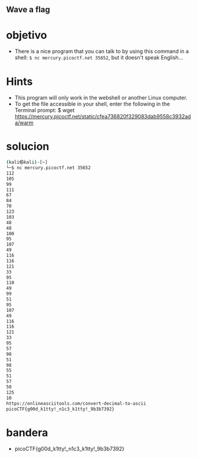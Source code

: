 ## Wave a flag

# objetivo
- There is a nice program that you can talk to by using this command in a shell: `$ nc mercury.picoctf.net 35652`, but it doesn't speak English...

# Hints
- This program will only work in the webshell or another Linux computer.
- To get the file accessible in your shell, enter the following in the Terminal prompt: $ wget https://mercury.picoctf.net/static/cfea736820f329083dab9558c3932ada/warm

# solucion
``` bash
(kali㉿kali)-[~]
└─$ nc mercury.picoctf.net 35652
112 
105 
99 
111 
67 
84 
70 
123 
103 
48 
48 
100 
95 
107 
49 
116 
116 
121 
33 
95 
110 
49 
99 
51 
95 
107 
49 
116 
116 
121 
33 
95 
57 
98 
51 
98 
55 
51 
57 
50 
125 
10
https://onlineasciitools.com/convert-decimal-to-ascii
picoCTF{g00d_k1tty!_n1c3_k1tty!_9b3b7392}
```

# bandera
- picoCTF{g00d_k1tty!_n1c3_k1tty!_9b3b7392}